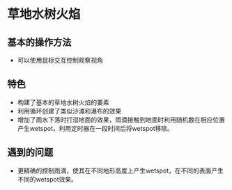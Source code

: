 # 草地水树火焰
## 基本的操作方法
- 可以使用鼠标交互控制观察视角
## 特色
- 构建了基本的草地水树火焰的要素
- 利用循环创建了类似沙滩和瀑布的效果
- 增加了雨水下落时打湿地面的效果，雨滴接触到地面时利用随机数在相应位置产生wetspot，利用定时器在一段时间后将wetspot移除。
## 遇到的问题
- 更精确的控制雨滴，使其在不同地形高度上产生wetspot，在不同的表面产生不同的wetspot效果。